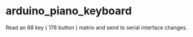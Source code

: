 # arduino_piano_keyboard
Read an 88 key ( 176 button ) matrix and send to serial interface changes.
